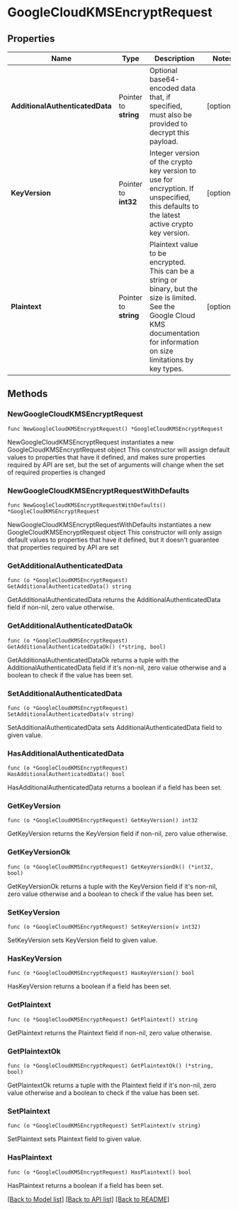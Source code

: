 # GoogleCloudKMSEncryptRequest


## Properties

Name | Type | Description | Notes
------------ | ------------- | ------------- | -------------
**AdditionalAuthenticatedData** | Pointer to **string** | Optional base64-encoded data that, if specified, must also be provided to decrypt this payload. | [optional] 
**KeyVersion** | Pointer to **int32** | Integer version of the crypto key version to use for encryption. If unspecified, this defaults to the latest active crypto key version. | [optional] 
**Plaintext** | Pointer to **string** | Plaintext value to be encrypted. This can be a string or binary, but the size is limited. See the Google Cloud KMS documentation for information on size limitations by key types. | [optional] 



## Methods


### NewGoogleCloudKMSEncryptRequest

`func NewGoogleCloudKMSEncryptRequest() *GoogleCloudKMSEncryptRequest`

NewGoogleCloudKMSEncryptRequest instantiates a new GoogleCloudKMSEncryptRequest object
This constructor will assign default values to properties that have it defined,
and makes sure properties required by API are set, but the set of arguments
will change when the set of required properties is changed

### NewGoogleCloudKMSEncryptRequestWithDefaults

`func NewGoogleCloudKMSEncryptRequestWithDefaults() *GoogleCloudKMSEncryptRequest`

NewGoogleCloudKMSEncryptRequestWithDefaults instantiates a new GoogleCloudKMSEncryptRequest object
This constructor will only assign default values to properties that have it defined,
but it doesn't guarantee that properties required by API are set


### GetAdditionalAuthenticatedData

`func (o *GoogleCloudKMSEncryptRequest) GetAdditionalAuthenticatedData() string`

GetAdditionalAuthenticatedData returns the AdditionalAuthenticatedData field if non-nil, zero value otherwise.

### GetAdditionalAuthenticatedDataOk

`func (o *GoogleCloudKMSEncryptRequest) GetAdditionalAuthenticatedDataOk() (*string, bool)`

GetAdditionalAuthenticatedDataOk returns a tuple with the AdditionalAuthenticatedData field if it's non-nil, zero value otherwise
and a boolean to check if the value has been set.

### SetAdditionalAuthenticatedData

`func (o *GoogleCloudKMSEncryptRequest) SetAdditionalAuthenticatedData(v string)`

SetAdditionalAuthenticatedData sets AdditionalAuthenticatedData field to given value.


### HasAdditionalAuthenticatedData

`func (o *GoogleCloudKMSEncryptRequest) HasAdditionalAuthenticatedData() bool`

HasAdditionalAuthenticatedData returns a boolean if a field has been set.




### GetKeyVersion

`func (o *GoogleCloudKMSEncryptRequest) GetKeyVersion() int32`

GetKeyVersion returns the KeyVersion field if non-nil, zero value otherwise.

### GetKeyVersionOk

`func (o *GoogleCloudKMSEncryptRequest) GetKeyVersionOk() (*int32, bool)`

GetKeyVersionOk returns a tuple with the KeyVersion field if it's non-nil, zero value otherwise
and a boolean to check if the value has been set.

### SetKeyVersion

`func (o *GoogleCloudKMSEncryptRequest) SetKeyVersion(v int32)`

SetKeyVersion sets KeyVersion field to given value.


### HasKeyVersion

`func (o *GoogleCloudKMSEncryptRequest) HasKeyVersion() bool`

HasKeyVersion returns a boolean if a field has been set.




### GetPlaintext

`func (o *GoogleCloudKMSEncryptRequest) GetPlaintext() string`

GetPlaintext returns the Plaintext field if non-nil, zero value otherwise.

### GetPlaintextOk

`func (o *GoogleCloudKMSEncryptRequest) GetPlaintextOk() (*string, bool)`

GetPlaintextOk returns a tuple with the Plaintext field if it's non-nil, zero value otherwise
and a boolean to check if the value has been set.

### SetPlaintext

`func (o *GoogleCloudKMSEncryptRequest) SetPlaintext(v string)`

SetPlaintext sets Plaintext field to given value.


### HasPlaintext

`func (o *GoogleCloudKMSEncryptRequest) HasPlaintext() bool`

HasPlaintext returns a boolean if a field has been set.









[[Back to Model list]](../README.md#documentation-for-models) [[Back to API list]](../README.md#documentation-for-api-endpoints) [[Back to README]](../README.md)


